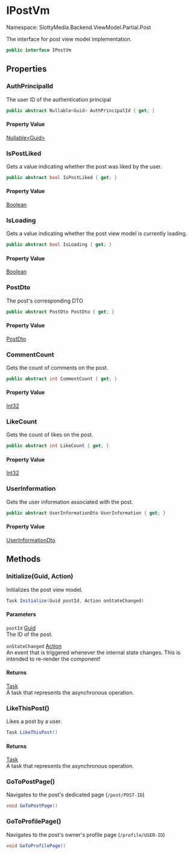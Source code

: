 # IPostVm

Namespace: SlottyMedia.Backend.ViewModel.Partial.Post

The interface for post view model implementation.

```csharp
public interface IPostVm
```

## Properties

### **AuthPrincipalId**

The user ID of the authentication principal

```csharp
public abstract Nullable<Guid> AuthPrincipalId { get; }
```

#### Property Value

[Nullable&lt;Guid&gt;](https://docs.microsoft.com/en-us/dotnet/api/system.nullable-1)<br>

### **IsPostLiked**

Gets a value indicating whether the post was liked by the user.

```csharp
public abstract bool IsPostLiked { get; }
```

#### Property Value

[Boolean](https://docs.microsoft.com/en-us/dotnet/api/system.boolean)<br>

### **IsLoading**

Gets a value indicating whether the post view model is currently loading.

```csharp
public abstract bool IsLoading { get; }
```

#### Property Value

[Boolean](https://docs.microsoft.com/en-us/dotnet/api/system.boolean)<br>

### **PostDto**

The post's corresponding DTO

```csharp
public abstract PostDto PostDto { get; }
```

#### Property Value

[PostDto](./slottymedia.backend.dtos.postdto.md)<br>

### **CommentCount**

Gets the count of comments on the post.

```csharp
public abstract int CommentCount { get; }
```

#### Property Value

[Int32](https://docs.microsoft.com/en-us/dotnet/api/system.int32)<br>

### **LikeCount**

Gets the count of likes on the post.

```csharp
public abstract int LikeCount { get; }
```

#### Property Value

[Int32](https://docs.microsoft.com/en-us/dotnet/api/system.int32)<br>

### **UserInformation**

Gets the user information associated with the post.

```csharp
public abstract UserInformationDto UserInformation { get; }
```

#### Property Value

[UserInformationDto](./slottymedia.backend.dtos.userinformationdto.md)<br>

## Methods

### **Initialize(Guid, Action)**

Initializes the post view model.

```csharp
Task Initialize(Guid postId, Action onStateChanged)
```

#### Parameters

`postId` [Guid](https://docs.microsoft.com/en-us/dotnet/api/system.guid)<br>
The ID of the post.

`onStateChanged` [Action](https://docs.microsoft.com/en-us/dotnet/api/system.action)<br>
An event that is triggered whenever the internal state changes.
 This is intended to re-render the component!

#### Returns

[Task](https://docs.microsoft.com/en-us/dotnet/api/system.threading.tasks.task)<br>
A task that represents the asynchronous operation.

### **LikeThisPost()**

Likes a post by a user.

```csharp
Task LikeThisPost()
```

#### Returns

[Task](https://docs.microsoft.com/en-us/dotnet/api/system.threading.tasks.task)<br>
A task that represents the asynchronous operation.

### **GoToPostPage()**

Navigates to the post's dedicated page (`/post/POST-ID`)

```csharp
void GoToPostPage()
```

### **GoToProfilePage()**

Navigates to the post's owner's profile page (`/profile/USER-ID`)

```csharp
void GoToProfilePage()
```
